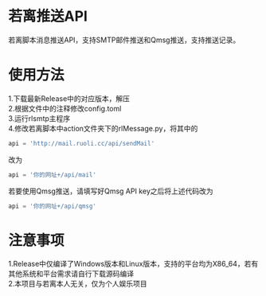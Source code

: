 # 若离推送API
若离脚本消息推送API，支持SMTP邮件推送和Qmsg推送，支持推送记录。
# 使用方法
1.下载最新Release中的对应版本，解压  
2.根据文件中的注释修改config.toml  
3.运行rlsmtp主程序  
4.修改若离脚本中action文件夹下的rlMessage.py，将其中的
```python
api = 'http://mail.ruoli.cc/api/sendMail'
```
改为
```python
api = '你的网址+/api/mail'
```
若要使用Qmsg推送，请填写好Qmsg API key之后将上述代码改为
```python
api = '你的网址+/api/qmsg'
```
# 注意事项
1.Release中仅编译了Windows版本和Linux版本，支持的平台均为X86_64，若有其他系统和平台需求请自行下载源码编译  
2.本项目与若离本人无关，仅为个人娱乐项目
